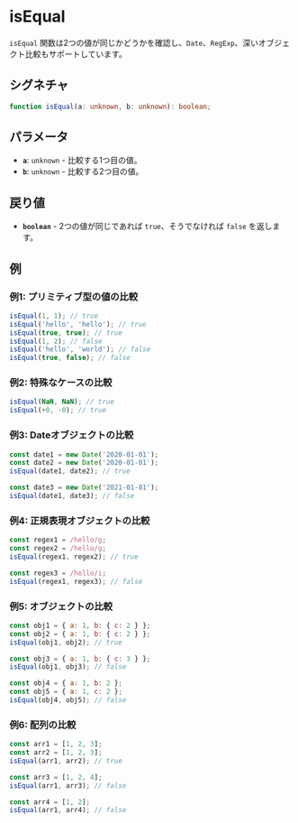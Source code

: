 # isEqual

`isEqual` 関数は2つの値が同じかどうかを確認し、`Date`、`RegExp`、深いオブジェクト比較もサポートしています。

## シグネチャ

```typescript
function isEqual(a: unknown, b: unknown): boolean;
```

## パラメータ

- **`a`**: `unknown` - 比較する1つ目の値。
- **`b`**: `unknown` - 比較する2つ目の値。

## 戻り値

- **`boolean`** - 2つの値が同じであれば `true`、そうでなければ `false` を返します。

## 例

### 例1: プリミティブ型の値の比較

```javascript
isEqual(1, 1); // true
isEqual('hello', 'hello'); // true
isEqual(true, true); // true
isEqual(1, 2); // false
isEqual('hello', 'world'); // false
isEqual(true, false); // false
```

### 例2: 特殊なケースの比較

```javascript
isEqual(NaN, NaN); // true
isEqual(+0, -0); // true
```

### 例3: Dateオブジェクトの比較

```javascript
const date1 = new Date('2020-01-01');
const date2 = new Date('2020-01-01');
isEqual(date1, date2); // true

const date3 = new Date('2021-01-01');
isEqual(date1, date3); // false
```

### 例4: 正規表現オブジェクトの比較

```javascript
const regex1 = /hello/g;
const regex2 = /hello/g;
isEqual(regex1, regex2); // true

const regex3 = /hello/i;
isEqual(regex1, regex3); // false
```

### 例5: オブジェクトの比較

```javascript
const obj1 = { a: 1, b: { c: 2 } };
const obj2 = { a: 1, b: { c: 2 } };
isEqual(obj1, obj2); // true

const obj3 = { a: 1, b: { c: 3 } };
isEqual(obj1, obj3); // false

const obj4 = { a: 1, b: 2 };
const obj5 = { a: 1, c: 2 };
isEqual(obj4, obj5); // false
```

### 例6: 配列の比較

```javascript
const arr1 = [1, 2, 3];
const arr2 = [1, 2, 3];
isEqual(arr1, arr2); // true

const arr3 = [1, 2, 4];
isEqual(arr1, arr3); // false

const arr4 = [1, 2];
isEqual(arr1, arr4); // false
```
